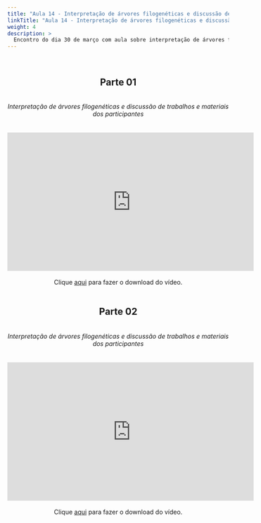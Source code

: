 ```yaml
---
title: "Aula 14 - Interpretação de árvores filogenéticas e discussão de trabalhos e materiais dos participantes"
linkTitle: "Aula 14 - Interpretação de árvores filogenéticas e discussão de trabalhos e materiais dos participantes"
weight: 4
description: >
  Encontro do dia 30 de março com aula sobre interpretação de árvores filogenéticas e discussão de trabalhos e materiais dos participantes
---
```


<br>
<div align="center">
<h2>Parte 01</h2>
<br>
<i>Interpretação de árvores filogenéticas e discussão de trabalhos e materiais dos participantes</i>
<br><br><br>
<iframe width="560" height="315" src="https://www.youtube.com/embed/N0Rvej3HbSw" frameborder="0" allow="accelerometer; autoplay; clipboard-write; encrypted-media; gyroscope; picture-in-picture" allowfullscreen></iframe>
<br><br>
Clique <a href="https://photos.app.goo.gl/EJ7sxQk3H13H5RFW7">aqui</a> para fazer o download do vídeo.
<br><br>

<h2>Parte 02</h2>
<br>
<i>Interpretação de árvores filogenéticas e discussão de trabalhos e materiais dos participantes</i>
<br><br><br>
<iframe width="560" height="315" src="https://www.youtube.com/embed/XftVdbP11_A" frameborder="0" allow="accelerometer; autoplay; clipboard-write; encrypted-media; gyroscope; picture-in-picture" allowfullscreen></iframe>
<br><br>
Clique <a href="https://photos.app.goo.gl/n3u64vAhwzAAyqyd8">aqui</a> para fazer o download do vídeo.
<br><br>

</div>